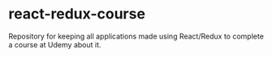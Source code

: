 # react-redux-course
Repository for keeping all applications made using React/Redux to complete a course at Udemy about it.
